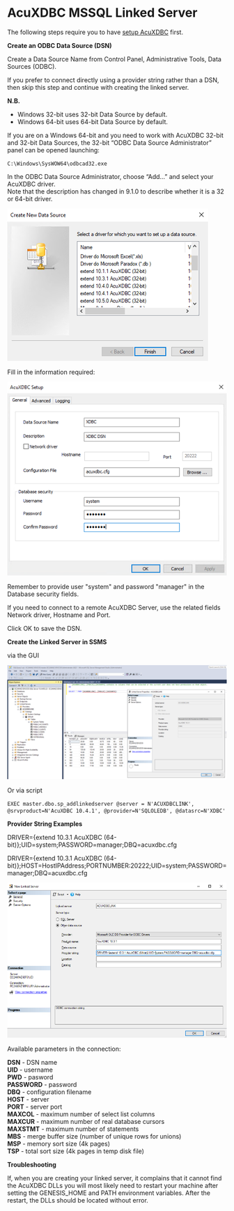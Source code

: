 # AcuXDBC MSSQL Linked Server

The following steps require you to have [setup AcuXDBC](AcuXDBC-WINDOWS.md) first.  

**Create an ODBC Data Source (DSN)**

Create a Data Source Name from Control Panel, Administrative Tools, Data Sources (ODBC).  

If you prefer to connect directly using a provider string rather than a DSN, then skip this step and continue with creating the linked server.  

**N.B.**  
- Windows 32-bit uses 32-bit Data Source by default.  
- Windows 64-bit uses 64-bit Data Source by default.  

If you are on a Windows 64-bit and you need to work with AcuXDBC 32-bit and 32-bit Data Sources, the 32-bit “ODBC Data Source Administrator” panel can be opened launching:   

```
C:\Windows\SysWOW64\odbcad32.exe  
```

In the ODBC Data Source Administrator, choose “Add…” and select your AcuXDBC driver.    
Note that the description has changed in 9.1.0 to describe whether it is a 32 or 64-bit driver.    

![1](images/xdbc-w-2.jpg)

Fill in the information required:  

![2](images/mssql-1.png)

Remember to provide user "system" and password "manager" in the Database security fields.  

If you need to connect to a remote AcuXDBC Server, use the related fields Network driver, Hostname and Port.  

Click OK to save the DSN.  

**Create the Linked Server in SSMS**  

via the GUI 

![3](images/mssql-2.png)  

Or via script  

```
EXEC master.dbo.sp_addlinkedserver @server = N'ACUXDBCLINK', @srvproduct=N'AcuXDBC 10.4.1', @provider=N'SQLOLEDB', @datasrc=N'XDBC'  
```

**Provider String Examples**  

DRIVER={extend 10.3.1 AcuXDBC (64-bit)};UID=system;PASSWORD=manager;DBQ=acuxdbc.cfg  

DRIVER={extend 10.3.1 AcuXDBC (64-bit)};HOST=HostIPAddress;PORTNUMBER:20222;UID=system;PASSWORD=manager;DBQ=acuxdbc.cfg  

![4](images/mssql-3.png)

Available parameters in the connection:  

**DSN** - DSN name  
**UID** - username  
**PWD** - pasword  
**PASSWORD** - password  
**DBQ** - configuration filename  
**HOST** - server  
**PORT** - server port  
**MAXCOL** - maximum number of select list columns  
**MAXCUR** - maximum number of real database cursors  
**MAXSTMT** - maximum number of statements  
**MBS** - merge buffer size (number of unique rows for unions)  
**MSP** - memory sort size (4k pages)  
**TSP** - total sort size (4k pages in temp disk file)  

**Troubleshooting**  

If, when you are creating your linked server, it complains that it cannot find the AcuXDBC DLLs you will most likely need to restart your machine after setting the GENESIS_HOME and PATH environment variables. After the restart, the DLLs should be located without error.  